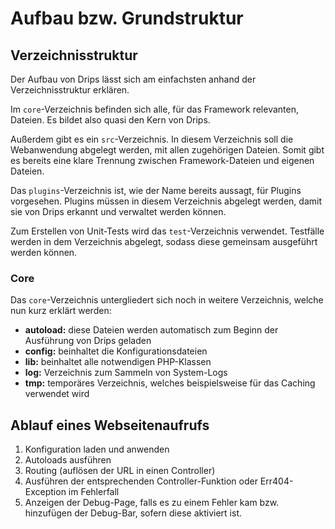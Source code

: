 # Aufbau bzw. Grundstruktur

## Verzeichnisstruktur

Der Aufbau von Drips lässt sich am einfachsten anhand der Verzeichnisstruktur erklären.

Im `core`-Verzeichnis befinden sich alle, für das Framework relevanten, Dateien. Es bildet also quasi den Kern von Drips.

Außerdem gibt es ein `src`-Verzeichnis. In diesem Verzeichnis soll die Webanwendung abgelegt werden, mit allen zugehörigen Dateien. Somit gibt es bereits eine klare Trennung zwischen Framework-Dateien und eigenen Dateien.

Das `plugins`-Verzeichnis ist, wie der Name bereits aussagt, für Plugins vorgesehen. Plugins müssen in diesem Verzeichnis abgelegt werden, damit sie von Drips erkannt und verwaltet werden können.

Zum Erstellen von Unit-Tests wird das `test`-Verzeichnis verwendet. Testfälle werden in dem Verzeichnis abgelegt, sodass diese gemeinsam ausgeführt werden können.

### Core

Das `core`-Verzeichnis untergliedert sich noch in weitere Verzeichnis, welche nun kurz erklärt werden:

 - **autoload:** diese Dateien werden automatisch zum Beginn der Ausführung von Drips geladen
 - **config:** beinhaltet die Konfigurationsdateien
 - **lib:** beinhaltet alle notwendigen PHP-Klassen
 - **log:** Verzeichnis zum Sammeln von System-Logs
 - **tmp:** temporäres Verzeichnis, welches beispielsweise für das Caching verwendet wird

## Ablauf eines Webseitenaufrufs

 1. Konfiguration laden und anwenden
 2. Autoloads ausführen
 3. Routing (auflösen der URL in einen Controller)
 4. Ausführen der entsprechenden Controller-Funktion oder Err404-Exception im Fehlerfall
 5. Anzeigen der Debug-Page, falls es zu einem Fehler kam bzw. hinzufügen der Debug-Bar, sofern diese aktiviert ist.
